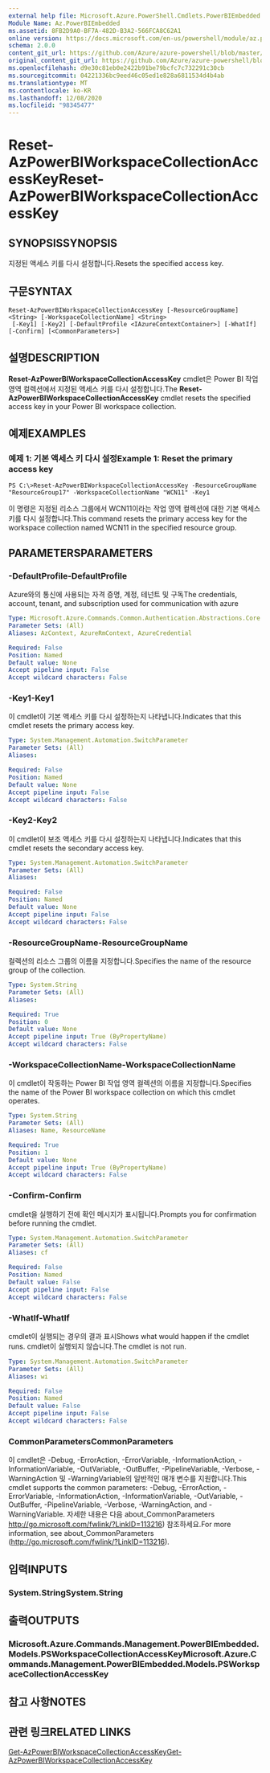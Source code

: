 ```yaml
---
external help file: Microsoft.Azure.PowerShell.Cmdlets.PowerBIEmbedded.dll-Help.xml
Module Name: Az.PowerBIEmbedded
ms.assetid: 8FB2D9A0-BF7A-482D-B3A2-566FCA8C62A1
online version: https://docs.microsoft.com/en-us/powershell/module/az.powerbiembedded/reset-azpowerbiworkspacecollectionaccesskey
schema: 2.0.0
content_git_url: https://github.com/Azure/azure-powershell/blob/master/src/PowerBIEmbedded/PowerBIEmbedded/help/Reset-AzPowerBIWorkspaceCollectionAccessKey.md
original_content_git_url: https://github.com/Azure/azure-powershell/blob/master/src/PowerBIEmbedded/PowerBIEmbedded/help/Reset-AzPowerBIWorkspaceCollectionAccessKey.md
ms.openlocfilehash: d9e30c81eb0e2422b91be79bcfc7c732291c30cb
ms.sourcegitcommit: 04221336bc9eed46c05ed1e828a6811534d4b4ab
ms.translationtype: MT
ms.contentlocale: ko-KR
ms.lasthandoff: 12/08/2020
ms.locfileid: "98345477"
---
```

# <span data-ttu-id="dfce9-101">Reset-AzPowerBIWorkspaceCollectionAccessKey</span><span class="sxs-lookup"><span data-stu-id="dfce9-101">Reset-AzPowerBIWorkspaceCollectionAccessKey</span></span>

## <span data-ttu-id="dfce9-102">SYNOPSIS</span><span class="sxs-lookup"><span data-stu-id="dfce9-102">SYNOPSIS</span></span>
<span data-ttu-id="dfce9-103">지정된 액세스 키를 다시 설정합니다.</span><span class="sxs-lookup"><span data-stu-id="dfce9-103">Resets the specified access key.</span></span>

## <span data-ttu-id="dfce9-104">구문</span><span class="sxs-lookup"><span data-stu-id="dfce9-104">SYNTAX</span></span>

```
Reset-AzPowerBIWorkspaceCollectionAccessKey [-ResourceGroupName] <String> [-WorkspaceCollectionName] <String>
 [-Key1] [-Key2] [-DefaultProfile <IAzureContextContainer>] [-WhatIf] [-Confirm] [<CommonParameters>]
```

## <span data-ttu-id="dfce9-105">설명</span><span class="sxs-lookup"><span data-stu-id="dfce9-105">DESCRIPTION</span></span>
<span data-ttu-id="dfce9-106">**Reset-AzPowerBIWorkspaceCollectionAccessKey** cmdlet은 Power BI 작업 영역 컬렉션에서 지정된 액세스 키를 다시 설정합니다.</span><span class="sxs-lookup"><span data-stu-id="dfce9-106">The **Reset-AzPowerBIWorkspaceCollectionAccessKey** cmdlet resets the specified access key in your Power BI workspace collection.</span></span>

## <span data-ttu-id="dfce9-107">예제</span><span class="sxs-lookup"><span data-stu-id="dfce9-107">EXAMPLES</span></span>

### <span data-ttu-id="dfce9-108">예제 1: 기본 액세스 키 다시 설정</span><span class="sxs-lookup"><span data-stu-id="dfce9-108">Example 1: Reset the primary access key</span></span>
```
PS C:\>Reset-AzPowerBIWorkspaceCollectionAccessKey -ResourceGroupName "ResourceGroup17" -WorkspaceCollectionName "WCN11" -Key1
```

<span data-ttu-id="dfce9-109">이 명령은 지정된 리소스 그룹에서 WCN11이라는 작업 영역 컬렉션에 대한 기본 액세스 키를 다시 설정합니다.</span><span class="sxs-lookup"><span data-stu-id="dfce9-109">This command resets the primary access key for the workspace collection named WCN11 in the specified resource group.</span></span>

## <span data-ttu-id="dfce9-110">PARAMETERS</span><span class="sxs-lookup"><span data-stu-id="dfce9-110">PARAMETERS</span></span>

### <span data-ttu-id="dfce9-111">-DefaultProfile</span><span class="sxs-lookup"><span data-stu-id="dfce9-111">-DefaultProfile</span></span>
<span data-ttu-id="dfce9-112">Azure와의 통신에 사용되는 자격 증명, 계정, 테넌트 및 구독</span><span class="sxs-lookup"><span data-stu-id="dfce9-112">The credentials, account, tenant, and subscription used for communication with azure</span></span>

```yaml
Type: Microsoft.Azure.Commands.Common.Authentication.Abstractions.Core.IAzureContextContainer
Parameter Sets: (All)
Aliases: AzContext, AzureRmContext, AzureCredential

Required: False
Position: Named
Default value: None
Accept pipeline input: False
Accept wildcard characters: False
```

### <span data-ttu-id="dfce9-113">-Key1</span><span class="sxs-lookup"><span data-stu-id="dfce9-113">-Key1</span></span>
<span data-ttu-id="dfce9-114">이 cmdlet이 기본 액세스 키를 다시 설정하는지 나타냅니다.</span><span class="sxs-lookup"><span data-stu-id="dfce9-114">Indicates that this cmdlet resets the primary access key.</span></span>

```yaml
Type: System.Management.Automation.SwitchParameter
Parameter Sets: (All)
Aliases:

Required: False
Position: Named
Default value: None
Accept pipeline input: False
Accept wildcard characters: False
```

### <span data-ttu-id="dfce9-115">-Key2</span><span class="sxs-lookup"><span data-stu-id="dfce9-115">-Key2</span></span>
<span data-ttu-id="dfce9-116">이 cmdlet이 보조 액세스 키를 다시 설정하는지 나타냅니다.</span><span class="sxs-lookup"><span data-stu-id="dfce9-116">Indicates that this cmdlet resets the secondary access key.</span></span>

```yaml
Type: System.Management.Automation.SwitchParameter
Parameter Sets: (All)
Aliases:

Required: False
Position: Named
Default value: None
Accept pipeline input: False
Accept wildcard characters: False
```

### <span data-ttu-id="dfce9-117">-ResourceGroupName</span><span class="sxs-lookup"><span data-stu-id="dfce9-117">-ResourceGroupName</span></span>
<span data-ttu-id="dfce9-118">컬렉션의 리소스 그룹의 이름을 지정합니다.</span><span class="sxs-lookup"><span data-stu-id="dfce9-118">Specifies the name of the resource group of the collection.</span></span>

```yaml
Type: System.String
Parameter Sets: (All)
Aliases:

Required: True
Position: 0
Default value: None
Accept pipeline input: True (ByPropertyName)
Accept wildcard characters: False
```

### <span data-ttu-id="dfce9-119">-WorkspaceCollectionName</span><span class="sxs-lookup"><span data-stu-id="dfce9-119">-WorkspaceCollectionName</span></span>
<span data-ttu-id="dfce9-120">이 cmdlet이 작동하는 Power BI 작업 영역 컬렉션의 이름을 지정합니다.</span><span class="sxs-lookup"><span data-stu-id="dfce9-120">Specifies the name of the Power BI workspace collection on which this cmdlet operates.</span></span>

```yaml
Type: System.String
Parameter Sets: (All)
Aliases: Name, ResourceName

Required: True
Position: 1
Default value: None
Accept pipeline input: True (ByPropertyName)
Accept wildcard characters: False
```

### <span data-ttu-id="dfce9-121">-Confirm</span><span class="sxs-lookup"><span data-stu-id="dfce9-121">-Confirm</span></span>
<span data-ttu-id="dfce9-122">cmdlet을 실행하기 전에 확인 메시지가 표시됩니다.</span><span class="sxs-lookup"><span data-stu-id="dfce9-122">Prompts you for confirmation before running the cmdlet.</span></span>

```yaml
Type: System.Management.Automation.SwitchParameter
Parameter Sets: (All)
Aliases: cf

Required: False
Position: Named
Default value: False
Accept pipeline input: False
Accept wildcard characters: False
```

### <span data-ttu-id="dfce9-123">-WhatIf</span><span class="sxs-lookup"><span data-stu-id="dfce9-123">-WhatIf</span></span>
<span data-ttu-id="dfce9-124">cmdlet이 실행되는 경우의 결과 표시</span><span class="sxs-lookup"><span data-stu-id="dfce9-124">Shows what would happen if the cmdlet runs.</span></span>
<span data-ttu-id="dfce9-125">cmdlet이 실행되지 않습니다.</span><span class="sxs-lookup"><span data-stu-id="dfce9-125">The cmdlet is not run.</span></span>

```yaml
Type: System.Management.Automation.SwitchParameter
Parameter Sets: (All)
Aliases: wi

Required: False
Position: Named
Default value: False
Accept pipeline input: False
Accept wildcard characters: False
```

### <span data-ttu-id="dfce9-126">CommonParameters</span><span class="sxs-lookup"><span data-stu-id="dfce9-126">CommonParameters</span></span>
<span data-ttu-id="dfce9-127">이 cmdlet은 -Debug, -ErrorAction, -ErrorVariable, -InformationAction, -InformationVariable, -OutVariable, -OutBuffer, -PipelineVariable, -Verbose, -WarningAction 및 -WarningVariable의 일반적인 매개 변수를 지원합니다.</span><span class="sxs-lookup"><span data-stu-id="dfce9-127">This cmdlet supports the common parameters: -Debug, -ErrorAction, -ErrorVariable, -InformationAction, -InformationVariable, -OutVariable, -OutBuffer, -PipelineVariable, -Verbose, -WarningAction, and -WarningVariable.</span></span> <span data-ttu-id="dfce9-128">자세한 내용은 다음 about_CommonParameters http://go.microsoft.com/fwlink/?LinkID=113216) 참조하세요.</span><span class="sxs-lookup"><span data-stu-id="dfce9-128">For more information, see about_CommonParameters (http://go.microsoft.com/fwlink/?LinkID=113216).</span></span>

## <span data-ttu-id="dfce9-129">입력</span><span class="sxs-lookup"><span data-stu-id="dfce9-129">INPUTS</span></span>

### <span data-ttu-id="dfce9-130">System.String</span><span class="sxs-lookup"><span data-stu-id="dfce9-130">System.String</span></span>

## <span data-ttu-id="dfce9-131">출력</span><span class="sxs-lookup"><span data-stu-id="dfce9-131">OUTPUTS</span></span>

### <span data-ttu-id="dfce9-132">Microsoft.Azure.Commands.Management.PowerBIEmbedded.Models.PSWorkspaceCollectionAccessKey</span><span class="sxs-lookup"><span data-stu-id="dfce9-132">Microsoft.Azure.Commands.Management.PowerBIEmbedded.Models.PSWorkspaceCollectionAccessKey</span></span>

## <span data-ttu-id="dfce9-133">참고 사항</span><span class="sxs-lookup"><span data-stu-id="dfce9-133">NOTES</span></span>

## <span data-ttu-id="dfce9-134">관련 링크</span><span class="sxs-lookup"><span data-stu-id="dfce9-134">RELATED LINKS</span></span>

[<span data-ttu-id="dfce9-135">Get-AzPowerBIWorkspaceCollectionAccessKey</span><span class="sxs-lookup"><span data-stu-id="dfce9-135">Get-AzPowerBIWorkspaceCollectionAccessKey</span></span>](./Get-AzPowerBIWorkspaceCollectionAccessKey.md)


